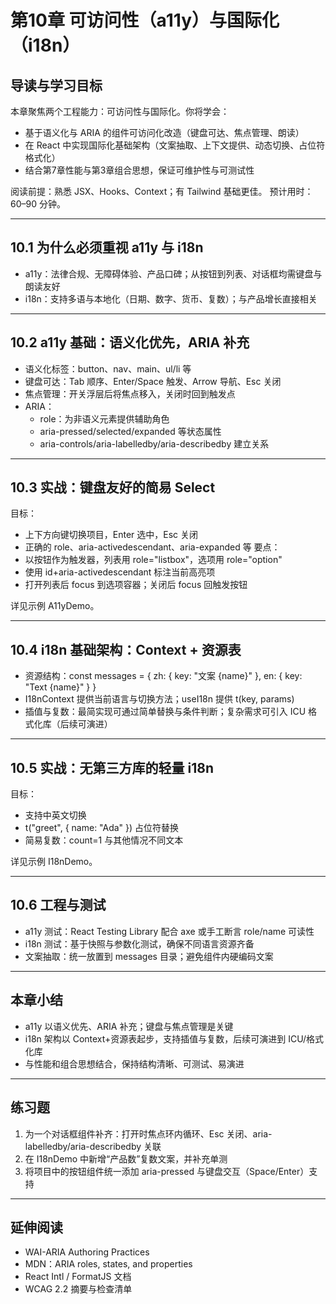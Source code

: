 # 第10章 可访问性（a11y）与国际化（i18n）

## 导读与学习目标
本章聚焦两个工程能力：可访问性与国际化。你将学会：
- 基于语义化与 ARIA 的组件可访问化改造（键盘可达、焦点管理、朗读）
- 在 React 中实现国际化基础架构（文案抽取、上下文提供、动态切换、占位符格式化）
- 结合第7章性能与第3章组合思想，保证可维护性与可测试性

阅读前提：熟悉 JSX、Hooks、Context；有 Tailwind 基础更佳。
预计用时：60–90 分钟。

---

## 10.1 为什么必须重视 a11y 与 i18n
- a11y：法律合规、无障碍体验、产品口碑；从按钮到列表、对话框均需键盘与朗读友好
- i18n：支持多语与本地化（日期、数字、货币、复数）；与产品增长直接相关

---

## 10.2 a11y 基础：语义化优先，ARIA 补充
- 语义化标签：button、nav、main、ul/li 等
- 键盘可达：Tab 顺序、Enter/Space 触发、Arrow 导航、Esc 关闭
- 焦点管理：开关浮层后将焦点移入，关闭时回到触发点
- ARIA：
  - role：为非语义元素提供辅助角色
  - aria-pressed/selected/expanded 等状态属性
  - aria-controls/aria-labelledby/aria-describedby 建立关系

---

## 10.3 实战：键盘友好的简易 Select
目标：
- 上下方向键切换项目，Enter 选中，Esc 关闭
- 正确的 role、aria-activedescendant、aria-expanded 等
要点：
- 以按钮作为触发器，列表用 role="listbox"，选项用 role="option"
- 使用 id+aria-activedescendant 标注当前高亮项
- 打开列表后 focus 到选项容器；关闭后 focus 回触发按钮

详见示例 A11yDemo。

---

## 10.4 i18n 基础架构：Context + 资源表
- 资源结构：const messages = { zh: { key: "文案 {name}" }, en: { key: "Text {name}" } }
- I18nContext 提供当前语言与切换方法；useI18n 提供 t(key, params)
- 插值与复数：最简实现可通过简单替换与条件判断；复杂需求可引入 ICU 格式化库（后续可演进）

---

## 10.5 实战：无第三方库的轻量 i18n
目标：
- 支持中英文切换
- t("greet", { name: "Ada" }) 占位符替换
- 简易复数：count=1 与其他情况不同文本

详见示例 I18nDemo。

---

## 10.6 工程与测试
- a11y 测试：React Testing Library 配合 axe 或手工断言 role/name 可读性
- i18n 测试：基于快照与参数化测试，确保不同语言资源齐备
- 文案抽取：统一放置到 messages 目录；避免组件内硬编码文案

---

## 本章小结
- a11y 以语义优先、ARIA 补充；键盘与焦点管理是关键
- i18n 架构以 Context+资源表起步，支持插值与复数，后续可演进到 ICU/格式化库
- 与性能和组合思想结合，保持结构清晰、可测试、易演进

---

## 练习题
1. 为一个对话框组件补齐：打开时焦点环内循环、Esc 关闭、aria-labelledby/aria-describedby 关联
2. 在 I18nDemo 中新增“产品数”复数文案，并补充单测
3. 将项目中的按钮组件统一添加 aria-pressed 与键盘交互（Space/Enter）支持

---

## 延伸阅读
- WAI-ARIA Authoring Practices
- MDN：ARIA roles, states, and properties
- React Intl / FormatJS 文档
- WCAG 2.2 摘要与检查清单